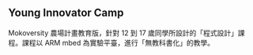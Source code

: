 ## Young Innovator Camp

Mokoversity 農場計畫教育版，針對 12 到 17 歲同學所設計的「程式設計」課程。課程以 ARM mbed 為實驗平臺，進行「無教科書化」的教學。

